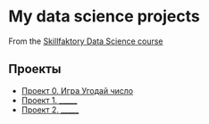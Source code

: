 # My data science projects
From the [Skillfaktory Data Science course](https://skillfactory.ru/data-scientist)

## Проекты

* [Проект 0. Игра Угодай число](https://github.com/alexey273-27/sf_data_sciense/blob/main/project_0)
* [Проект 1. _____](_____)
* [Проект 2. _____](_____)


